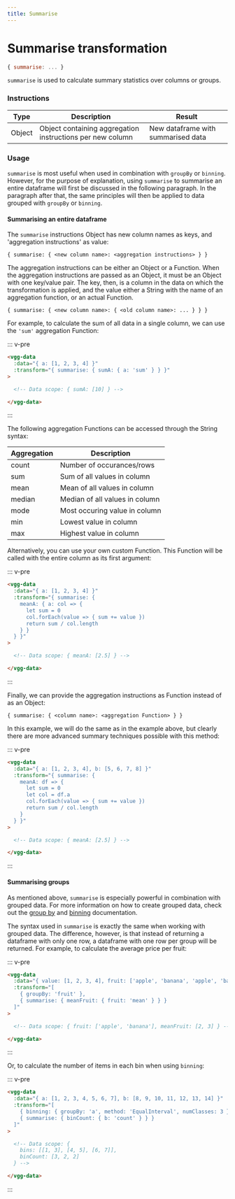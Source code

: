 ```yaml
---
title: Summarise
---
```


# Summarise transformation

```js
{ summarise: ... }
```

`summarise` is used to calculate summary statistics over columns or groups.

### Instructions

| Type   | Description                                               | Result                             |
| ------ | --------------------------------------------------------- | ---------------------------------- |
| Object | Object containing aggregation instructions per new column | New dataframe with summarised data |

### Usage

`summarise` is most useful when used in combination with `groupBy` or `binning`. However,
for the purpose of explanation, using `summarise` to summarise an entire dataframe
will first be discussed in the following paragraph. In the paragraph after that,
the same principles will then be applied to data grouped with `groupBy` or `binning`.

#### Summarising an entire dataframe

The `summarise` instructions Object has new column names as keys, and 'aggregation
instructions' as value:

```
{ summarise: { <new column name>: <aggregation instructions> } }
```

The aggregation instructions can be either an Object or a Function. When the
aggregation instructions are passed as an Object, it must be an Object with one
key/value pair. The key, then, is a column in the data on which the
transformation is applied, and the value either a String with the name of an aggregation
function, or an actual Function.

```
{ summarise: { <new column name>: { <old column name>: ... } } }
```

For example, to calculate the sum of all data in a single column, we can use the
`'sum'` aggregation Function:

::: v-pre
```html
<vgg-data
  :data="{ a: [1, 2, 3, 4] }"
  :transform="{ summarise: { sumA: { a: 'sum' } } }"
>

  <!-- Data scope: { sumA: [10] } -->

</vgg-data>
```
:::

The following aggregation Functions can be accessed through the String syntax:

| Aggregation | Description                    |
| ----------- | ------------------------------ |
| count       | Number of occurances/rows      |
| sum         | Sum of all values in column    |
| mean        | Mean of all values in column   |
| median      | Median of all values in column |
| mode        | Most occuring value in column  |
| min         | Lowest value in column         |
| max         | Highest value in column        |

Alternatively, you can use your own custom Function. This Function will be called
with the entire column as its first argument:

::: v-pre
```html
<vgg-data
  :data="{ a: [1, 2, 3, 4] }"
  :transform="{ summarise: {
    meanA: { a: col => {
      let sum = 0
      col.forEach(value => { sum += value })
      return sum / col.length
    } }
  } }"
>

  <!-- Data scope: { meanA: [2.5] } -->

</vgg-data>
```
:::

Finally, we can provide the aggregation instructions as Function instead of as an
Object:

```
{ summarise: { <column name>: <aggregation Function> } }
```

In this example, we will do the same as in the example above, but clearly
there are more advanced summary techniques possible with this method:

::: v-pre
```html
<vgg-data
  :data="{ a: [1, 2, 3, 4], b: [5, 6, 7, 8] }"
  :transform="{ summarise: {
    meanA: df => {
      let sum = 0
      let col = df.a
      col.forEach(value => { sum += value })
      return sum / col.length
    }
  } }"
>

  <!-- Data scope: { meanA: [2.5] } -->

</vgg-data>
```
:::

#### Summarising groups

As mentioned above, `summarise` is especially powerful in combination with grouped
data. For more information on how to create grouped data, check out the
[group by](./groupby.md) and [binning](./binning.md) documentation.

The syntax used in `summarise` is exactly the same when working with grouped data.
The difference, however, is that instead of returning a dataframe with only one row,
a dataframe with one row per group will be returned. For example, to calculate
the average price per fruit:

::: v-pre
```html
<vgg-data
  :data="{ value: [1, 2, 3, 4], fruit: ['apple', 'banana', 'apple', 'banana'] }"
  :transform="[
    { groupBy: 'fruit' },
    { summarise: { meanFruit: { fruit: 'mean' } } }
  ]"
>

  <!-- Data scope: { fruit: ['apple', 'banana'], meanFruit: [2, 3] } -->

</vgg-data>
```
:::

Or, to calculate the number of items in each bin when using `binning`:

::: v-pre
```html
<vgg-data
  :data="{ a: [1, 2, 3, 4, 5, 6, 7], b: [8, 9, 10, 11, 12, 13, 14] }"
  :transform="[
    { binning: { groupBy: 'a', method: 'EqualInterval', numClasses: 3 } },
    { summarise: { binCount: { b: 'count' } } }
  ]"
>

  <!-- Data scope: {
    bins: [[1, 3], [4, 5], [6, 7]],
    binCount: [3, 2, 2]
  } -->

</vgg-data>
```
:::
